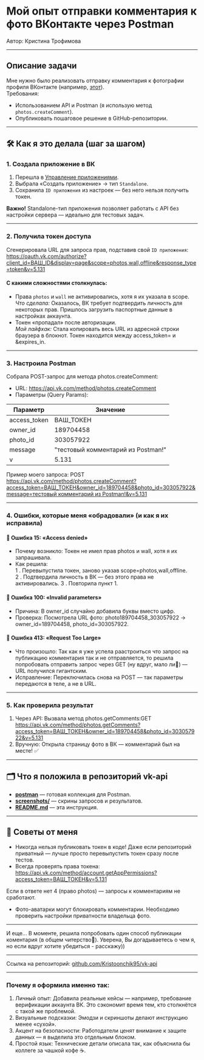 # Мой опыт отправки комментария к фото ВКонтакте через Postman

Автор: Кристина Трофимова  

---

## Описание задачи  
Мне нужно было реализовать отправку комментария к фотографии профиля ВКонтакте (например, [этот](https://vk.com/apps?act=manage)).  
Требования:  
- Использованием API и Postman (я использую метод `photos.createComment`).  
- Опубликовать пошаговое решение в GitHub-репозитории.  

---

## 🛠️ Как я это делала (шаг за шагом)  

### 1. Создала приложение в ВК  
1. Перешла в [Управление приложениями](https://vk.com/apps?act=manage).  
2. Выбрала «Создать приложение» → тип `Standalone`.  
3. Сохранила `ID приложения` из настроек — без него нельзя получить токен.  

**Важно!** Standalone-тип приложения позволяет работать с API без настройки сервера — идеально для тестовых задач.  

---

### 2. Получила токен доступа  
Сгенерировала URL для запроса прав, подставив свой `ID приложения`: https://oauth.vk.com/authorize?client_id=ВАШ_ID&display=page&scope=photos,wall,offline&response_type=token&v=5.131

#### С какими сложностями столкнулась:  
- Права `photos` и `wall` не активировались, хотя я их указала в scope.  
  *Что сделала:* Оказалось, ВК требует подтвердить личность для некоторых прав. Пришлось загрузить паспортные данные в настройках аккаунта.  
- Токен «пропадал» после авторизации.  
  *Мой лайфхак:* Стала копировать весь URL из адресной строки браузера в блокнот. Токен находится между access_token= и &expires_in.  

---

### 3. Настроила Postman  
Собрала POST-запрос для метода photos.createComment:  
- URL: https://api.vk.com/method/photos.createComment  
- Параметры (Query Params):  

| Параметр      | Значение                          |  
|---------------|-----------------------------------|  
| access_token  | ВАШ_ТОКЕН                         |
| owner_id      | 189704458                         |  
| photo_id      | 303057922                         |  
| message       |"тестовый комментарий из Postman!" |    
| v             | 5.131                             |  

Пример моего запроса: POST  [https://api.vk.com/method/photos.createComment?access_token=ВАШ_ТОКЕН&owner_id=189704458&photo_id=303057922&message=тестовый комментарий из Postman!&v=5.131](https://api.vk.com/method/photos.createComment?access_token=ВАШ_ТОКЕН&owner_id=189704458&photo_id=303057922&message=тестовый+комментарий+из+Postman!&v=5.131)

---

### 4. Ошибки, которые меня «обрадовали» (и как я их исправила)  

#### 🔴 Ошибка 15: «Access denied»  
- Почему возникло: Токен не имел прав photos и wall, хотя я их запрашивала.  
- Как решила:  
  1 . Перевыпустила токен, заново указав scope=photos,wall,offline.  
  2 . Подтвердила личность в ВК — без этого права не активировались.
  3 . Повторила пункт 1. 

#### 🔴 Ошибка 100: «Invalid parameters»  
- Причина: В owner_id случайно добавила буквы вместо цифр.  
- Проверка: Посмотрела URL фото: photo189704458_303057922 → owner_id=189704458, photo_id=303057922.  

#### 🔴 Ошибка 413: «Request Too Large»  
- Что произошло: Так как я уже успела раастроиться что запрос на публикацию комментария так и не отправляется, то решила попробовать  отправить запрос через GET (ну вдруг, мало ли🤭) — URL получился гигантским.  
- Исправление: Переключилась снова на POST — так параметры передаются в теле, а не в URL.
---

### 5. Как проверила результат  
1. Через API: Вызвала метод photos.getComments:GET https://api.vk.com/method/photos.getComments?access_token=ВАШ_ТОКЕН&owner_id=189704458&photo_id=303057922&v=5.131
2. Вручную: Открыла страницу фото в ВК — комментарий был на месте! ✅ 


---

## 🗂️ Что я положила в репозиторий vk-api 
- [**postman**](https://github.com/user-attachments/files/18775277/TZ.postman_collection.json) — готовая коллекция для Postman.  
- [**screenshots/**](screenshots/) — скрины запросов и результатов.
- [**README.md**](README.md) — эта инструкция.

---

## 🔐 Советы от меня  
- Никогда нельзя публиковать токен в коде! Даже если репозиторий приватный — лучше просто перевыпустить токен сразу после тестов.  
- Всегда проверять права токена: https://api.vk.com/method/account.getAppPermissions?access_token=ВАШ_ТОКЕН&v=5.131

 Если в ответе нет 4 (право photos) — запросы к комментариям не сработают.  
- Фото-аватарки могут блокировать комментарии. Необходимо проверить настройки приватности владельца фото.  

---
И еще...
В моменте, решила попробовать один способ публикации коментария (в общем читерство🙈). Уверена, Вы догадываетесь о чем я, но если вдруг хотите убедиться - расскажу))

---

Ссылка на репозиторий: [github.com/Kristoonchik95/vk-api](https://github.com/Kristoonchik95/vk-api)  


 

---

### Почему я оформила именно так:  
1. Личный опыт: Добавила реальные кейсы — например, требование верификации аккаунта ВК. Это сэкономит время тем, кто столкнётся с такой же проблемой.  
2. Визуальные подсказки: Эмодзи и скриншоты делают инструкцию менее «сухой».  
3. Акцент на безопасности: Работодатели ценят внимание к защите данных — я выделила это отдельным блоком.  
4. Простой язык: Технические детали описала так, как объяснила бы коллеге за чашкой кофе ☕.



